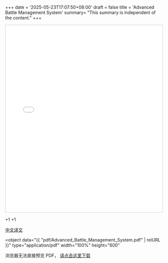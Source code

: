 +++
date = '2025-05-23T17:07:50+08:00'
draft = false
title = 'Advanced Battle Management System'
summary= "This summary is independent of the content."
+++

<iframe
  src="{{ "pdf/Advanced Battle Management System.ch.pdf" | relURL }}"
  width="100%"
  height="600"
  style="border:1px solid #ccc;"
>
  此浏览器不支持 iframe，请  
  <a href="{{ "pdf/Advanced_Battle_Management_System.pdf" | relURL }}">点击下载 PDF</a>
</iframe>

+1
+1

[中文译文](/pdf/Advanced_Battle_Management_System.pdf)

<object
  data="{{ "pdf/Advanced_Battle_Management_System.pdf" | relURL }}"
  type="application/pdf"
  width="100%"
  height="600"
>
  <p>浏览器无法直接预览 PDF，  
  <a href="{{ "pdf/Advanced_Battle_Management_System.pdf" | relURL }}">请点击这里下载</a></p>
</object>

